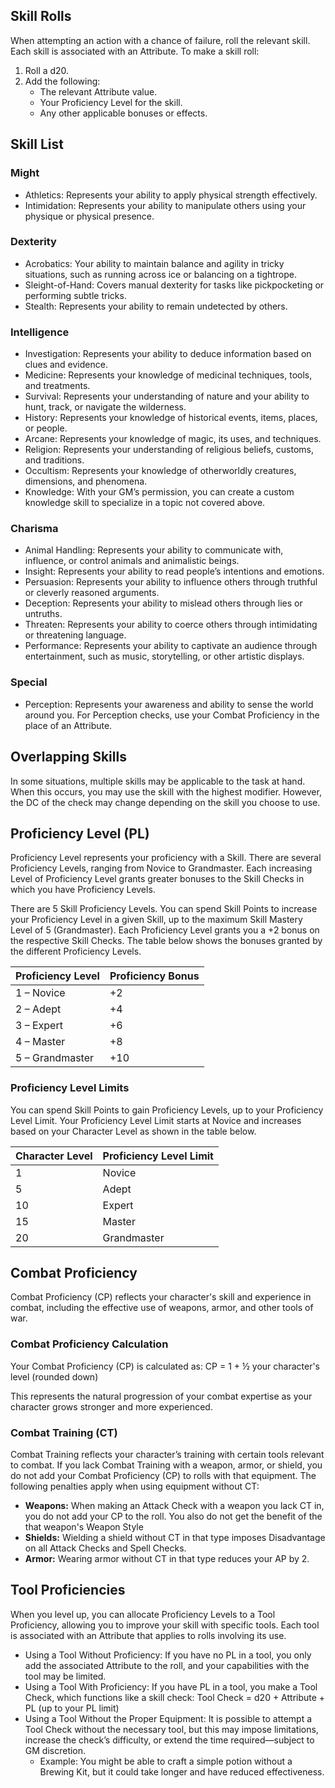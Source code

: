 ## Skill Rolls

When attempting an action with a chance of failure, roll the relevant skill. Each skill is associated with an Attribute. To make a skill roll:
1. Roll a d20.
2. Add the following:
	- The relevant Attribute value.
	- Your Proficiency Level for the skill.
	- Any other applicable bonuses or effects.

## Skill List
### Might
- Athletics: Represents your ability to apply physical strength effectively.
- Intimidation: Represents your ability to manipulate others using your physique or physical presence.

### Dexterity
- Acrobatics: Your ability to maintain balance and agility in tricky situations, such as running across ice or balancing on a tightrope.
- Sleight-of-Hand: Covers manual dexterity for tasks like pickpocketing or performing subtle tricks.
- Stealth: Represents your ability to remain undetected by others.

### Intelligence
- Investigation: Represents your ability to deduce information based on clues and evidence.
- Medicine: Represents your knowledge of medicinal techniques, tools, and treatments.
- Survival: Represents your understanding of nature and your ability to hunt, track, or navigate the wilderness.
- History: Represents your knowledge of historical events, items, places, or people.
- Arcane: Represents your knowledge of magic, its uses, and techniques.
- Religion: Represents your understanding of religious beliefs, customs, and traditions.
- Occultism: Represents your knowledge of otherworldly creatures, dimensions, and phenomena.
- Knowledge: With your GM’s permission, you can create a custom knowledge skill to specialize in a topic not covered above.

### Charisma
- Animal Handling: Represents your ability to communicate with, influence, or control animals and animalistic beings.
- Insight: Represents your ability to read people’s intentions and emotions.
- Persuasion: Represents your ability to influence others through truthful or cleverly reasoned arguments.
- Deception: Represents your ability to mislead others through lies or untruths.
- Threaten: Represents your ability to coerce others through intimidating or threatening language.
- Performance: Represents your ability to captivate an audience through entertainment, such as music, storytelling, or other artistic displays.

### Special
- Perception: Represents your awareness and ability to sense the world around you. For Perception checks, use your Combat Proficiency in the place of an Attribute.

## Overlapping Skills
In some situations, multiple skills may be applicable to the task at hand. When this occurs, you may use the skill with the highest modifier. However, the DC of the check may change depending on the skill you choose to use.

## Proficiency Level (PL)
Proficiency Level represents your proficiency with a Skill. There are several Proficiency Levels, ranging from Novice to Grandmaster. Each increasing Level of Proficiency Level grants greater bonuses to the Skill Checks in which you have Proficiency Levels. 

There are 5 Skill Proficiency Levels. You can spend Skill Points to increase your Proficiency Level in a given Skill, up to the maximum Skill Mastery Level of 5 (Grandmaster). Each Proficiency Level grants you a +2 bonus on the respective Skill Checks. The table below shows the bonuses granted by the different Proficiency Levels.

| Proficiency Level | Proficiency Bonus |
| ----------------- | ----------------- |
| 1 – Novice        | +2                |
| 2 – Adept         | +4                |
| 3 – Expert        | +6                |
| 4 – Master        | +8                |
| 5 – Grandmaster   | +10               |

### Proficiency Level Limits
You can spend Skill Points to gain Proficiency Levels, up to your Proficiency Level Limit.   Your Proficiency Level Limit starts at Novice and increases based on your Character Level as shown in the table below.  

| Character Level | Proficiency Level Limit |
| --------------- | ----------------------- |
| 1               | Novice                  |
| 5               | Adept                   |
| 10              | Expert                  |
| 15              | Master                  |
| 20              | Grandmaster             |


## Combat Proficiency
Combat Proficiency (CP) reflects your character's skill and experience in combat, including the effective use of weapons, armor, and other tools of war.

### Combat Proficiency Calculation
Your Combat Proficiency (CP) is calculated as: CP = 1 + ½ your character's level (rounded down)

This represents the natural progression of your combat expertise as your character grows stronger and more experienced.

### Combat Training (CT)  
Combat Training reflects your character’s training with certain tools relevant to combat. If you lack Combat Training with a weapon, armor, or shield, you do not add your Combat Proficiency (CP) to rolls with that equipment. The following penalties apply when using equipment without CT:

- **Weapons:** When making an Attack Check with a weapon you lack CT in, you do not add your CP to the roll. You also do not get the benefit of the that weapon's Weapon Style
- **Shields:** Wielding a shield without CT in that type imposes Disadvantage on all Attack Checks and Spell Checks.
- **Armor:** Wearing armor without CT in that type reduces your AP by 2.

## Tool Proficiencies
When you level up, you can allocate Proficiency Levels to a Tool Proficiency, allowing you to improve your skill with specific tools. Each tool is associated with an Attribute that applies to rolls involving its use.

- Using a Tool Without Proficiency: If you have no PL in a tool, you only add the associated Attribute to the roll, and your capabilities with the tool may be limited.
- Using a Tool With Proficiency: If you have PL in a tool, you make a Tool Check, which functions like a skill check: Tool Check = d20 + Attribute + PL (up to your PL limit)
- Using a Tool Without the Proper Equipment: It is possible to attempt a Tool Check without the necessary tool, but this may impose limitations, increase the check’s difficulty, or extend the time required—subject to GM discretion.
	- Example: You might be able to craft a simple potion without a Brewing Kit, but it could take longer and have reduced effectiveness.